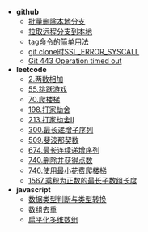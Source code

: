 
- **github**
  - [批量删除本地分支](https://runlijs.github.io/#/github/delete-brand)
  - [拉取远程分支到本地](https://runlijs.github.io/#/github/pull-brand)
  - [tag命令的简单用法](https://runlijs.github.io/#/github/tag)
  - [git clone时SSL_ERROR_SYSCALL](https://runlijs.github.io/#/github/git-clone-ssl-error-syscall)
  - [Git 443 Operation timed out](https://runlijs.github.io/#/github/git-443-operation-timed-out)
- **leetcode**
  - [2.两数相加](https://runlijs.github.io/#/leetcode/2-add-two-numbers)
  - [55.跳跃游戏](https://runlijs.github.io/#/leetcode/55-jump-game)
  - [70.爬楼梯](https://runlijs.github.io/#/leetcode/70-climbing-stairs)
  - [198.打家劫舍](https://runlijs.github.io/#/leetcode/198-house-robber)
  - [213.打家劫舍II](https://runlijs.github.io/#/leetcode/213-house-robber-ii)
  - [300.最长递增子序列](https://runlijs.github.io/#/leetcode/300-longest-increasing-subsequence)
  - [509.斐波那契数](https://runlijs.github.io/#/leetcode/509-fibonacci-number)
  - [674.最长连续递增序列](https://runlijs.github.io/#/leetcode/674-longest-continuous-increasing-subsequence)
  - [740.删除并获得点数](https://runlijs.github.io/#/leetcode/740-delete-and-earn)
  - [746.使用最小花费爬楼梯](https://runlijs.github.io/#/leetcode/746-min-cost-climbing-stairs)
  - [1567.乘积为正数的最长子数组长度](https://runlijs.github.io/#/leetcode/1567-maximum-length-of-subarray-with-positive-produc)
- **javascript**
  - [数据类型判断与类型转换](https://runlijs.github.io/#/javascript/javascript-typeof)
  - [数组去重](https://runlijs.github.io/#/javascript/array-remove-repeat)
  - [扁平化多维数组](https://runlijs.github.io/#/javascript/flat-array)
  
